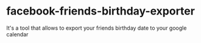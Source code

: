 # facebook-friends-birthday-exporter
It's a tool that allows to export your friends birthday date to your google calendar
